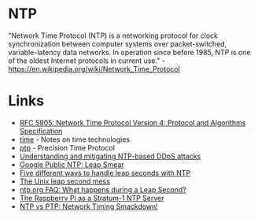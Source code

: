 # NTP

"Network Time Protocol (NTP) is a networking protocol for clock synchronization between computer systems over packet-switched, variable-latency data networks. In operation since before 1985, NTP is one of the oldest Internet protocols in current use." - <https://en.wikipedia.org/wiki/Network_Time_Protocol>

# Links

- [RFC 5905: Network Time Protocol Version 4: Protocol and Algorithms Specification](https://tools.ietf.org/html/rfc5905)
- [time](time) - Notes on time technologies
- [ptp](ptp) - Precision Time Protocol
- [Understanding and mitigating NTP-based DDoS attacks](https://blog.cloudflare.com/understanding-and-mitigating-ntp-based-ddos-attacks/)
- [Google Public NTP: Leap Smear](https://developers.google.com/time/smear)
- [Five different ways to handle leap seconds with NTP](https://developers.redhat.com/blog/2015/06/01/five-different-ways-handle-leap-seconds-ntp/)
- [The Unix leap second mess](http://www.madore.org/~david/computers/unix-leap-seconds.html)
- [ntp.org FAQ: What happens during a Leap Second?](http://www.ntp.org/ntpfaq/NTP-s-algo-real.htm#AEN2499)
- [The Raspberry Pi as a Stratum-1 NTP Server](http://www.satsignal.eu/ntp/Raspberry-Pi-NTP.html)
- [NTP vs PTP: Network Timing Smackdown!](https://blog.meinbergglobal.com/2013/11/22/ntp-vs-ptp-network-timing-smackdown/)
